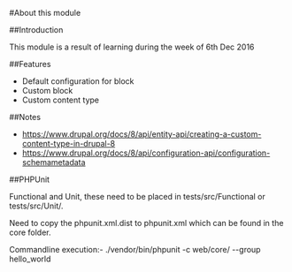 #About this module

##Introduction

This module is a result of learning during the week of 6th Dec 2016

##Features

- Default configuration for block
- Custom block
- Custom content type

##Notes

- https://www.drupal.org/docs/8/api/entity-api/creating-a-custom-content-type-in-drupal-8
- https://www.drupal.org/docs/8/api/configuration-api/configuration-schemametadata

##PHPUnit

Functional and Unit, these need to be placed in tests/src/Functional or tests/src/Unit/.

Need to copy the phpunit.xml.dist to phpunit.xml which can be found in the core folder.

Commandline execution:-
    ./vendor/bin/phpunit -c web/core/ --group hello_world
